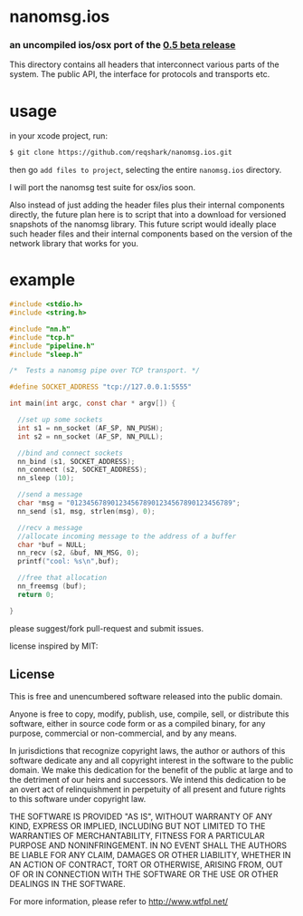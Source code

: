 # nanomsg.ios
### an uncompiled ios/osx port of the [0.5 beta release](https://github.com/nanomsg/nanomsg/releases/tag/0.5-beta)

This directory contains all headers that interconnect various parts of
the system. The public API, the interface for protocols and transports etc.

# usage

in your xcode project, run:
```bash
$ git clone https://github.com/reqshark/nanomsg.ios.git
```

then go `add files to project`, selecting the entire `nanomsg.ios` directory.

I will port the nanomsg test suite for osx/ios soon.

Also instead of just adding the header files plus their internal components directly, the future plan here is to script that into a download for versioned snapshots of the nanomsg library. This future script would ideally place such header files and their internal components based on the version of the network library that works for you.

# example

```c
#include <stdio.h>
#include <string.h>

#include "nn.h"
#include "tcp.h"
#include "pipeline.h"
#include "sleep.h"

/*  Tests a nanomsg pipe over TCP transport. */

#define SOCKET_ADDRESS "tcp://127.0.0.1:5555"

int main(int argc, const char * argv[]) {

  //set up some sockets
  int s1 = nn_socket (AF_SP, NN_PUSH);
  int s2 = nn_socket (AF_SP, NN_PULL);

  //bind and connect sockets
  nn_bind (s1, SOCKET_ADDRESS);
  nn_connect (s2, SOCKET_ADDRESS);
  nn_sleep (10);

  //send a message
  char *msg = "0123456789012345678901234567890123456789";
  nn_send (s1, msg, strlen(msg), 0);

  //recv a message
  //allocate incoming message to the address of a buffer
  char *buf = NULL;
  nn_recv (s2, &buf, NN_MSG, 0);
  printf("cool: %s\n",buf);

  //free that allocation
  nn_freemsg (buf);
  return 0;

}
```

please suggest/fork pull-request and submit issues.

license inspired by MIT:

License
-------

This is free and unencumbered software released into the public domain.

Anyone is free to copy, modify, publish, use, compile, sell, or
distribute this software, either in source code form or as a compiled
binary, for any purpose, commercial or non-commercial, and by any
means.

In jurisdictions that recognize copyright laws, the author or authors
of this software dedicate any and all copyright interest in the
software to the public domain. We make this dedication for the benefit
of the public at large and to the detriment of our heirs and
successors. We intend this dedication to be an overt act of
relinquishment in perpetuity of all present and future rights to this
software under copyright law.

THE SOFTWARE IS PROVIDED "AS IS", WITHOUT WARRANTY OF ANY KIND,
EXPRESS OR IMPLIED, INCLUDING BUT NOT LIMITED TO THE WARRANTIES OF
MERCHANTABILITY, FITNESS FOR A PARTICULAR PURPOSE AND NONINFRINGEMENT.
IN NO EVENT SHALL THE AUTHORS BE LIABLE FOR ANY CLAIM, DAMAGES OR
OTHER LIABILITY, WHETHER IN AN ACTION OF CONTRACT, TORT OR OTHERWISE,
ARISING FROM, OUT OF OR IN CONNECTION WITH THE SOFTWARE OR THE USE OR
OTHER DEALINGS IN THE SOFTWARE.

For more information, please refer to <http://www.wtfpl.net/>